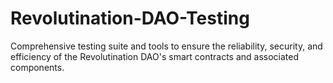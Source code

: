 # Revolutination-DAO-Testing
Comprehensive testing suite and tools to ensure the reliability, security, and efficiency of the Revolutination DAO's smart contracts and associated components.
